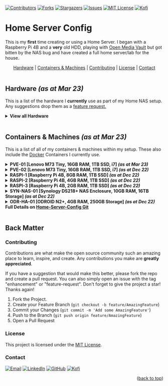 <!-- TOP ROW OF BADGES -->

[![Contributors][contributors-shield]][contributors-url]
[![Forks][forks-shield]][forks-url]
[![Stargazers][stars-shield]][stars-url]
[![Issues][issues-shield]][issues-url]
[![MIT License][license-shield]][license-url]
[![Kofi][kofi-badge]][kofi-url]
<a name="readme-top"></a>

<!-- PROJECT HEADING -->

# Home Server Config

This is my **first** time creating or using a Home Server. I began with a Raspberry Pi 4B and a **very** old HDD, playing with <a href="https://www.openmediavault.org/">Open Media Vault</a> but got bitten by the NAS bug and have created a full home server/lab for the house.

<!-- CONTENTS -->

<div align="center">
<a href="#hardware">Hardware</a>
|
<a href="#container">Containers & Machines</a>
|
<a href="#contributing">Contributing</a>
|
<a href="#license">License</a>
|
<a href="#contact">Contact</a>
</div>
&nbsp;

<!-- HARDWARE -->

<a name="hardware"></a>

## Hardware _(as at Mar 23)_

This is a list of the hardware I **currently** use as part of my Home NAS setup. Any suggestions drop them as a <a href="https://github.com/smcnab1/home-server-config/issues/new?assignees=smcnab1&labels=Priority%3A+Low%2C+Type%3A+Feature&template=feature_request.md&title=%5BFR%5D">feature request.</a>
<br />

<!-- start-table -->
<details><summary><b>View all Hardware</i></b></summary>
<table>
    <thead>
        <tr>
            <th>Servers & Dekstops 🖥</th>
            <th>Qty (#)</th>
            <th>Price per unit (£)</th>
            <th>Price (£)</th>
        </tr>
    </thead>
    <tbody>
        <tr>
            <td><a href="https://amzn.to/3YYFtyw">Lenovo M73 Tiny ThinkCentre (1TB SSD, 16GB RAM, i7)</a></td>
            <td>2</td>
            <td>199.99</td>
            <td>388.98</td>
        </tr>
        <tr>
            <td><a href="https://amzn.to/3Xc0xQD">Apple Mac Mini 2020 (M1, 250GB)</a></td>
            <td>1</td>
            <td>699.99</td>
            <td>699.99</td>
        </tr>
        <tr>
            <td><a href="https://amzn.to/3TYq6DL">ODROID N2+ (4GB RAM)</a></td>
            <td>1</td>
            <td>83.00</td>
            <td>83.00</td>
        </tr>
        <tr>
            <td><a href="https://thepihut.com/collections/raspberry-pi-boards/products/raspberry-pi-4-model-b?variant=31994565689406">Raspberry Pi 4 Model B, 8GB RAM</a></td>
            <td>1</td>
            <td>75.50</td>
            <td>75.50</td>
        </tr>
        <tr>
            <td><a href="https://thepihut.com/collections/raspberry-pi-boards/products/raspberry-pi-4-model-b?variant=31994565689406">Raspberry Pi 4 Model B, 4GB RAM</a></td>
            <td>1</td>
            <td>75.50</td>
            <td>75.50</td>
        </tr>
        <tr>
            <td><a href="https://thepihut.com/collections/raspberry-pi-boards/products/raspberry-pi-4-model-b?variant=31994565689406">Raspberry Pi 4 Model B, 2GB RAM</a></td>
            <td>1</td>
            <td>75.50</td>
            <td>75.50</td>
        </tr>
        <tr>
            <td><i><b>Total</b></i></td>
            <td>&nbsp;</td>
            <td>&nbsp;</td>
            <td><b>1398.47</b></td>
        </tr>
        <tr>
            <td>&nbsp;</td>
            <td>&nbsp;</td>
            <td>&nbsp;</td>
            <td>&nbsp;</td>
        </tr>
    </tbody>
    <thead>
        <tr>
            <th>Storage 💾</th>
            <th>Units (#)</th>
            <th>Price per unit (£)</th>
            <th>Price (£)</th>
        </tr>
    </thead>
    <tbody>
        <tr>
            <td><a href="https://www.ebay.co.uk/itm/404066298784">Synology DS218+ 2 Bay Desktop NAS</a></td>
            <td>1</td>
            <td>293.47</td>
            <td>293.47</td>
        </tr>
        <tr>
            <td><a href="https://amzn.to/3CcXrDB">Seagate IronWolf 8TB Hard Drive</a></td>
            <td>2</td>
            <td>159.00</td>
            <td>318.00</td>
        </tr>
        <tr>
            <td><a href="https://amzn.to/3WWevWo">Crucial BX500 1TB SSD</a></td>
            <td>5</td>
            <td>56.11</td>
            <td>280.55</td>
        </tr>
        <tr>
            <td><a href="https://amzn.to/3i8FfUR">Fanxiang S101 512GB SSD</a></td>
            <td>2</td>
            <td>49.32</td>
            <td>98.64</td>
        </tr>
        <tr>
            <td><a href="https://amzn.to/3CeY3J8">SanDisk 128GB USB Flash Drive</a></td>
            <td>4</td>
            <td>14.95</td>
            <td>59.80</td>
        </tr>
        <tr>
            <td><i><b>Total</b></i></td>
            <td>&nbsp;</td>
            <td>&nbsp;</td>
            <td><b>1050.46</b></td>
        </tr>
        <tr>
            <td>&nbsp;</td>
            <td>&nbsp;</td>
            <td>&nbsp;</td>
            <td>&nbsp;</td>
        </tr>
    </tbody>
    <thead>
        <tr>
            <th>Networking 👨‍💻</th>
            <th>Units (#)</th>
            <th>Price per unit (£)</th>
            <th>Price (£)</th>
        </tr>
    </thead>
    <tbody>
        <tr>
            <td><a href="https://amzn.to/3YYYPDL">TP-Link JetStream 16-Port Switch</a></td>
            <td>1</td>
            <td>105.55</td>
            <td>105.55</td>
        </tr>
        <tr>
            <td><a href="https://amzn.to/3Id8bWl">TP-Link TL-SG1005D 5-Port Switch</a></td>
            <td>1</td>
            <td>12.99</td>
            <td>12.99</td>
        </tr>
        <tr>
            <td><a href="https://amzn.to/3voJRcG">TP-Link TL-SG108S 8-Port Switch</a></td>
            <td>1</td>
            <td>17.49</td>
            <td>17.49</td>
        </tr>
        <tr>
            <td><a href="https://amzn.to/3VAtq7B">TP-Link TL-ER605 Router</a></td>
            <td>1</td>
            <td>47.69</td>
            <td>47.69</td>
        </tr>
        <tr>
            <td><a href="https://amzn.to/3Z2Ajl2">TP-Link TL-WA1201 Access Point </a></td>
            <td>1</td>
            <td>39.02</td>
            <td>39.02</td>
        </tr>
        <tr>
            <td><a href="https://amzn.to/3WTgpXP">TP-Link TL-UE306 USB 3.0 to Ethernet Adapter</a></td>
            <td>2</td>
            <td>11.99</td>
            <td>23.98</td>
        </tr>
        <tr>
            <td><i><b>Total</b></i></td>
            <td>&nbsp;</td>
            <td>&nbsp;</td>
            <td><b>246.72</b></td>
        </tr>
        <tr>
            <td>&nbsp;</td>
            <td>&nbsp;</td>
            <td>&nbsp;</td>
            <td>&nbsp;</td>
        </tr>
    </tbody>
    <thead>
        <tr>
            <th>Total of All Devices<br /> [as at Dec 22 (UK)]</th>
            <th></th>
            <th></th>
            <th><b>😳£2,695.65😳</b></th>
        </tr>
    </thead>
</table>

<p align="right">(<a href="#readme-top">back to top</a>)</p>

</details>
&nbsp;
<!-- CONTAINERS & MACHINES -->

<a name="container"></a>

## Containers & Machines _(as at Mar 23)_

This is a list of all of my containers & machines within my setup. These also include the <a href="https://www.docker.com/">Docker</a> Containers I currently use.

<!-- pve-01-services -->
<details><summary><b>PVE-01 [Lenovo M73 Tiny, 16GB RAM, 1TB SSD, i7] <i>(as at Mar 23)</i></b></summary>

<table>
<thead>
<tr>
<th colspan="2">&nbsp;<strong>PVE-LXC-100</strong>&nbsp;- 1 CPU | 2.5GB RAM | 1GB SWAP</th>
</tr>
</thead>
<tbody>
<tr>
<td style="text-align: center; vertical-align: middle;" colspan="2"><em>&nbsp;&nbsp;Ubuntu 20.04 | Docker 20.10</em></td>
</tr>
<tr>
<td><strong>OpenProject</strong></td>
<td><em>OS Application</em></td>
</tr>
<tr>
<td><strong>Portainer Agent</strong></td>
<td><em>Docker Container</em></td>
</tr>
</tbody>
</table>

<table>
<thead>
<tr>
<th colspan="2">&nbsp;<strong>PVE-LXC-101</strong>&nbsp;- 1 CPU | 6GB RAM | 1GB SWAP</th>
</tr>
</thead>
<tbody>
<tr>
<td style="text-align: center; vertical-align: middle;" colspan="2"><em>&nbsp;&nbsp;Ubuntu 20.04</em></td>
</tr>
<tr>
<td><strong>Grafana</strong></td>
<td><em>Docker Container</em></td>
</tr>
<tr>
<td><strong>UptimeKuma</strong></td>
<td><em>Docker Container</em></td>
</tr>
<tr>
<td><strong>Loki</strong></td>
<td><em>OS Application</em></td>
</tr>
</tbody>
</table>

<table>
<thead>
<tr>
<th colspan="2">&nbsp;<strong>PVE-LXC-102</strong>&nbsp;- 2 CPU | 3GB RAM | 1GB SWAP</th>
</tr>
</thead>
<tbody>
<tr>
<td style="text-align: center; vertical-align: middle;" colspan="2"><em>&nbsp;&nbsp;Ubuntu 20.04 | Docker 20.10</em></td>
</tr>
<tr>
<td><strong>OpenVPN</strong></td>
<td><em>OS Application</em></td>
</tr>
<tr>
<td><strong>Portainer Agent</strong></td>
<td><em>Docker Container</em></td>
</tr>
<tr>
<td><strong>Jellyseerr</strong></td>
<td><em>Docker Container</em></td>
</tr>
<tr>
<td><strong>Sonarr</strong></td>
<td><em>Docker Container</em></td>
</tr>
<tr>
<td><strong>Radarr</strong></td>
<td><em>Docker Container</em></td>
</tr>
<tr>
<td><strong>Prowlarr</strong></td>
<td><em>Docker Container</em></td>
</tr>
<tr>
<td><strong>Transmission</strong></td>
<td><em>Docker Container</em></td>
</tr>
</tbody>
</table>

<table>
<thead>
<tr>
<th colspan="2">&nbsp;<strong>PVE-LXC-103</strong>&nbsp;- 1 CPU | 2.5GB RAM | 1GB SWAP</th>
</tr>
</thead>
<tbody>
<tr>
<td style="text-align: center; vertical-align: middle;" colspan="2"><em>&nbsp;&nbsp;Ubuntu 20.04 | Docker 20.10</em></td>
</tr>
<tr>
<td><strong>Portainer Agent</strong></td>
<td><em>Docker Container</em></td>
</tr>
<tr>
<td><strong>BitWarden</strong></td>
<td><em>Docker Container</em></td>
</tr>
</tbody>
</table>

<table>
<thead>
<tr>
<th colspan="2">&nbsp;<strong>PVE-LXC-105</strong>&nbsp;- 1 CPU | 3GB RAM | 1GB SWAP</th>
</tr>
</thead>
<tbody>
<tr>
<td style="text-align: center; vertical-align: middle;" colspan="2"><em>&nbsp;&nbsp;Ubuntu 20.04 | Docker 20.10</em></td>
</tr>
<tr>
<td><strong>Portainer Agent</strong></td>
<td><em>Docker Container</em></td>
</tr>
<tr>
<td><strong>NextCloud</strong></td>
<td><em>Docker Container</em></td>
</tr>
</tbody>
</table>

<table>
<thead>
<tr>
<th colspan="2">&nbsp;<strong>PVE-VM-104</strong>&nbsp;- 2 CPU | 6GB RAM</th>
</tr>
</thead>
<tbody>
<tr>
<td style="text-align: center; vertical-align: middle;" colspan="2"><em>&nbsp;&nbsp;Debian 11 | Proxmox Backup Server 2.3-1</em></td>
</tr>
<tr>
<td><strong>Proxmox Backup Server</strong></td>
<td><em>OS Application</em></td>
</tr>
</tbody>
</table>

<p align="right">(<a href="#readme-top">back to top</a>)</p>
</details>

<!-- pve-02-services -->
<details><summary><b>PVE-02 [Lenovo M73 Tiny, 16GB RAM, 1TB SSD, i7] <i>(as at Dec 22)</i></b></summary>
This section is currently a work in progress
<p align="right">(<a href="#readme-top">back to top</a>)</p>
</details>

<!-- raspi-1-services -->
<details><summary><b>RASPI-1 [Raspberry Pi 4B, 8GB RAM, 1TB SSD] <i>(as at Dec 22)</i></b></summary>
<table>
<thead>
<tr>
<th colspan="2">&nbsp;<strong>RASPI-1</strong>&nbsp;- 8GB RAM</th>
</tr>
</thead>
<tbody>
<tr>
<td style="text-align: center; vertical-align: middle;" colspan="2"><em>&nbsp;&nbsp;Raspbian Lite 64Bit OS | Docker 20.10</em></td>
</tr>
<tr>
<td><strong>NetData</strong></td>
<td><em>OS Application</em></td>
</tr>
<tr>
<td><strong>Portainer Agent</strong></td>
<td><em>Docker Container</em></td>
</tr>
</tbody>
</table>

<p align="right">(<a href="#readme-top">back to top</a>)</p>
</details>

<!-- raspi-2-services -->
<details><summary><b>RASPI-2 [Raspberry Pi 4B, 4GB RAM, 1TB SSD] <i>(as at Dec 22)</i></b></summary>
<table>
<thead>
<tr>
<th colspan="2">&nbsp;<strong>RASPI-2</strong>&nbsp;- 4GB RAM</th>
</tr>
</thead>
<tbody>
<tr>
<td style="text-align: center; vertical-align: middle;" colspan="2"><em>&nbsp;&nbsp;Raspbian Lite 64Bit OS | Docker 20.10</em></td>
</tr>
<tr>
<td><strong>NetData</strong></td>
<td><em>OS Application</em></td>
</tr>
<tr>
<td><strong>PiHole (Slave)</strong></td>
<td><em>OS Application</em></td>
</tr>
<tr>
<td><strong>Gravity-Sync</strong></td>
<td><em>OS Application</em></td>
</tr>
<tr>
<td><strong>Portainer-CE</strong></td>
<td><em>Docker Container</em></td>
</tr>
<tr>
<td><strong>MariaDB</strong></td>
<td><em>Docker Container</em></td>
</tr>
<tr>
<td><strong>NetBox</strong></td>
<td><em>Docker Container</em></td>
</tr>
<tr>
<td><strong>Node-RED</strong></td>
<td><em>Docker Container</em></td>
</tr>
<tr>
<td><strong>NGINX Proxy Manager</strong></td>
<td><em>Docker Container</em></td>
</tr>
<tr>
<td><strong>phpMyAdmin</strong></td>
<td><em>Docker Container</em></td>
</tr>
</tbody>
</table>
<p align="right">(<a href="#readme-top">back to top</a>)</p>
</details>

<!-- raspi-3-services -->
<details><summary><b>RASPI-3 [Raspberry Pi 4B, 2GB RAM, 1TB SSD] <i>(as at Dec 22)</i></b></summary>
<table>
<thead>
<tr>
<th colspan="2">&nbsp;<strong>RASPI-2</strong>&nbsp;- 4GB RAM</th>
</tr>
</thead>
<tbody>
<tr>
<td style="text-align: center; vertical-align: middle;" colspan="2"><em>&nbsp;&nbsp;Raspbian Lite 64Bit OS | Docker 20.10</em></td>
</tr>
<tr>
<td><strong>NetData</strong></td>
<td><em>OS Application</em></td>
</tr>
<tr>
<td><strong>Gravity-Sync</strong></td>
<td><em>OS Application</em></td>
</tr>
<tr>
<td><strong>Portainer Agent</strong></td>
<td><em>Docker Container</em></td>
</tr>
<tr>
<td><strong>Omada Controller</strong></td>
<td><em>Docker Container</em></td>
</tr>
<tr>
<td><strong>PiHole (Master)</strong></td>
<td><em>Docker Container</em></td>
</tr>
<tr>
</tbody>
</table>
<p align="right">(<a href="#readme-top">back to top</a>)</p>
</details>

<!-- synology-services -->
<details><summary><b>SYN-NAS-01 [Synology DS218+ NAS Enclosure, 10GB RAM, 16TB Storage] <i>(as at Dec 22)</i></b></summary>
<table>
<thead>
<tr>
<th colspan="2">&nbsp;<strong>SYN-NAS-01</strong>&nbsp;- 10GB RAM</th>
</tr>
</thead>
<tbody>
<tr>
<td style="text-align: center; vertical-align: middle;" colspan="2"><em>&nbsp;&nbsp;Synology DMS | Docker 20.10</em></td>
</tr>
<tr>
<td><strong>NetData</strong></td>
<td><em>OS Application</em></td>
</tr>
<tr>
<td><strong>Docker</strong></td>
<td><em>OS Application</em></td>
</tr>
<tr>
<td><strong>Jellyfin</strong></td>
<td><em>Docker Container</em></td>
</tr>
<tr>
<td><strong>PhotoPrism</strong></td>
<td><em>Docker Container</em></td>
</tr>
<tr>
</tbody>
</table>
<p align="right">(<a href="#readme-top">back to top</a>)</p>
</details>

<!-- homeassistant-services -->
<details><summary><b>ODR-HA-01 [ODROID N2+, 4GB RAM, 250GB Storage] <i>(as at Dec 22)</i> Full Details on <a href="https://github.com/smcnab1/home-server-config">Home-Server-Config Git</a></i></b></summary>
<table>
<thead>
<tr>
<th colspan="2">&nbsp;<strong>ODR-HA-01</strong>&nbsp;- 4GB RAM</th>
</tr>
</thead>
<tbody>
<tr>
<td style="text-align: center; vertical-align: middle;" colspan="2"><em>&nbsp;&nbsp;Home Assistant OS</em></td>
</tr>
<tr>
<td><strong>NetData</strong></td>
<td><em>Add-On</em></td>
</tr>
<tr>
<td><strong>ESPHome</strong></td>
<td><em>Add-On</em></td>
</tr>
<tr>
<td><strong>Frigate NVR</strong></td>
<td><em>Add-On</em></td>
</tr>
<tr>
<td><strong>Google Drive Backup</strong></td>
<td><em>Add-On</em></td>
</tr>
<tr>
<td><strong>Logspout</strong></td>
<td><em>Add-On</em></td>
</tr>
<tr>
<td><strong>Mosquitto Broker</strong></td>
<td><em>Add-On</em></td>
</tr>
<tr>
<td><strong>Studio Code Server</strong></td>
<td><em>Add-On</em></td>
</tr>
<tr>
<td><strong>Terminal & SSH</strong></td>
<td><em>Add-On</em></td>
</tr>
<tr>
<td><strong>Zigbee2MQTT</strong></td>
<td><em>Add-On</em></td>
</tr>
<tr>
</tbody>
</table>
<p align="right">(<a href="#readme-top">back to top</a>)</p>
</details>
&nbsp;

## Back Matter

<!-- CONTRIBUTING -->

<a name="contributing"></a>

### Contributing

Contributions are what make the open source community such an amazing place to learn, inspire, and create. Any contributions you make are **greatly appreciated**.

If you have a suggestion that would make this better, please fork the repo and create a pull request. You can also simply open an issue with the tag "enhancement" or "feature-request".
Don't forget to give the project a star! Thanks again!

1. Fork the Project.
2. Create your Feature Branch (`git checkout -b feature/AmazingFeature`)
3. Commit your Changes (`git commit -m 'Add some AmazingFeature'`)
4. Push to the Branch (`git push origin feature/AmazingFeature`)
5. Open a Pull Request

### License

This project is licensed under the [MIT License](LICENSE.md).

<!-- CONTACT -->

<a name="contact"></a>

### Contact

[![Email][email-badge]][email-url]
[![LinkedIn][linkedin-shield]][linkedin-url]
[![GitHub][git-badge]][git-url]
[![Kofi][kofi-badge]][kofi-url]
<br />

<p align="right">(<a href="#readme-top">back to top</a>)</p>

<!-- MARKDOWN LINKS & IMAGES -->

[contributors-shield]: https://img.shields.io/github/contributors/smcnab1/home-server-config.svg?style=for-the-badge
[contributors-url]: https://github.com/smcnab1/home-server-config/graphs/contributors
[forks-shield]: https://img.shields.io/github/forks/smcnab1/home-server-config.svg?style=for-the-badge
[forks-url]: https://github.com/smcnab1/home-server-config/network/members
[stars-shield]: https://img.shields.io/github/stars/smcnab1/home-server-config.svg?style=for-the-badge
[stars-url]: https://github.com/smcnab1/home-server-config/stargazers
[issues-shield]: https://img.shields.io/github/issues/smcnab1/home-server-config.svg?style=for-the-badge
[issues-url]: https://github.com/smcnab1/home-server-config/issues
[license-shield]: https://img.shields.io/github/license/smcnab1/home-server-config.svg?style=for-the-badge
[license-url]: https://github.com/smcnab1/home-server-config/blob/master/LICENSE.md
[linkedin-shield]: https://img.shields.io/badge/-LinkedIn-black.svg?style=for-the-badge&logo=linkedin&colorB=555
[linkedin-url]: https://www.linkedin.com/in/sammcnab/
[email-badge]: https://img.shields.io/badge/Email-D14836?style=for-the-badge&logo=gmail&logoColor=white
[email-url]: mailto:shacodinggit@gmail.com
[git-badge]: https://img.shields.io/badge/GitHub-100000?style=for-the-badge&logo=github&logoColor=white
[git-url]: https://github.com/smcnab1
[kofi-badge]: https://ko-fi.com/img/githubbutton_sm.svg
[kofi-url]: https://ko-fi.com/sammcnab1

